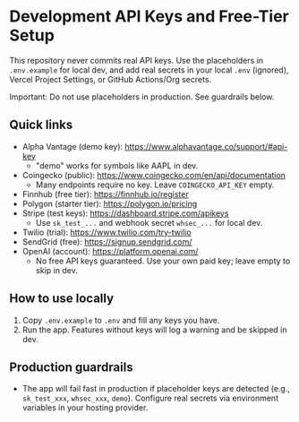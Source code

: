 # Development API Keys and Free-Tier Setup

This repository never commits real API keys. Use the placeholders in `.env.example` for local dev, and add real secrets in your local `.env` (ignored), Vercel Project Settings, or GitHub Actions/Org secrets.

Important: Do not use placeholders in production. See guardrails below.

## Quick links
- Alpha Vantage (demo key): https://www.alphavantage.co/support/#api-key
  - "demo" works for symbols like AAPL in dev.
- Coingecko (public): https://www.coingecko.com/en/api/documentation
  - Many endpoints require no key. Leave `COINGECKO_API_KEY` empty.
- Finnhub (free tier): https://finnhub.io/register
- Polygon (starter tier): https://polygon.io/pricing
- Stripe (test keys): https://dashboard.stripe.com/apikeys
  - Use `sk_test_...` and webhook secret `whsec_...` for local dev.
- Twilio (trial): https://www.twilio.com/try-twilio
- SendGrid (free): https://signup.sendgrid.com/
- OpenAI (account): https://platform.openai.com/
  - No free API keys guaranteed. Use your own paid key; leave empty to skip in dev.

## How to use locally
1. Copy `.env.example` to `.env` and fill any keys you have.
2. Run the app. Features without keys will log a warning and be skipped in dev.

## Production guardrails
- The app will fail fast in production if placeholder keys are detected (e.g., `sk_test_xxx`, `whsec_xxx`, `demo`). Configure real secrets via environment variables in your hosting provider.